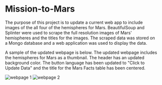 # Mission-to-Mars

The purpose of this project is to update a current web app to include images of the all four of the hemispheres for Mars.
BeautifulSoup and Splinter were used to scrape the full resolution images of Mars' hemispheres and the titles for the 
images.  The scraped data was stored on a Mongo database and a web application was used to display the data.

A sample of the updated webpage is below.  The updated webpage includes the hemispheres for Mars as a thumbnail.  The 
header has an updated background color.  The button language has been updated to "Click to Update Data" and the title for the Mars 
Facts table has been centered.  

![webpage 1](https://user-images.githubusercontent.com/100876517/170906742-a7cde860-7440-41ad-b302-a1f58a794a34.png)
  ![webpage 2](https://user-images.githubusercontent.com/100876517/170906751-1edd0afb-6312-479a-9ac1-70b2cdc68a66.png)
